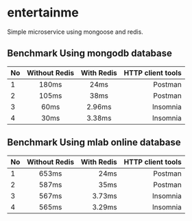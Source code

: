 # entertainme
 Simple microservice using mongoose and redis.

## Benchmark Using **mongodb** database

| No | Without Redis | With Redis  | HTTP client tools  |
| ---|:-------------:|:-----------:|-------------------:|
| 1  |     180ms     |    24ms     |  Postman           |
| 2  |     105ms     |    38ms     |  Postman           |
| 3  |     60ms      |    2.96ms   |  Insomnia          |
| 4  |     30ms      |    3.38ms   |  Insomnia          |


## Benchmark Using **mlab** online database

| No | Without Redis | With Redis  |HTTP client tools  |
| ---|:-------------:| -----------:|------------------:|
| 1  |     653ms     |    24ms     |    Postman        |
| 2  |     587ms     |    35ms     |    Postman        |
| 3  |     567ms      |    3.73ms   |   Insomnia       |
| 4  |     565ms      |    3.29ms   |   Insomnia       |
